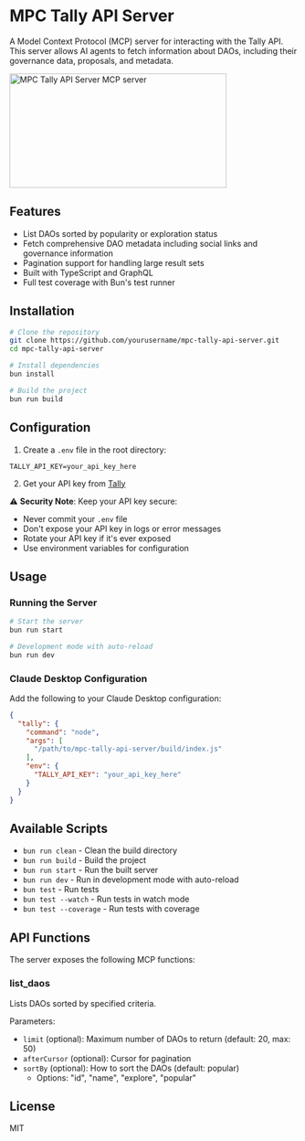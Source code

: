 # MPC Tally API Server

A Model Context Protocol (MCP) server for interacting with the Tally API. This server allows AI agents to fetch information about DAOs, including their governance data, proposals, and metadata.

<a href="https://glama.ai/mcp/servers/xqt9xzqlm6"><img width="380" height="200" src="https://glama.ai/mcp/servers/xqt9xzqlm6/badge" alt="MPC Tally API Server MCP server" /></a>

## Features

- List DAOs sorted by popularity or exploration status
- Fetch comprehensive DAO metadata including social links and governance information
- Pagination support for handling large result sets
- Built with TypeScript and GraphQL
- Full test coverage with Bun's test runner

## Installation

```bash
# Clone the repository
git clone https://github.com/yourusername/mpc-tally-api-server.git
cd mpc-tally-api-server

# Install dependencies
bun install

# Build the project
bun run build
```

## Configuration

1. Create a `.env` file in the root directory:
```env
TALLY_API_KEY=your_api_key_here
```

2. Get your API key from [Tally](https://tally.xyz)

⚠️ **Security Note**: Keep your API key secure:
- Never commit your `.env` file
- Don't expose your API key in logs or error messages
- Rotate your API key if it's ever exposed
- Use environment variables for configuration

## Usage

### Running the Server

```bash
# Start the server
bun run start

# Development mode with auto-reload
bun run dev
```

### Claude Desktop Configuration

Add the following to your Claude Desktop configuration:

```json
{
  "tally": {
    "command": "node",
    "args": [
      "/path/to/mpc-tally-api-server/build/index.js"
    ],
    "env": {
      "TALLY_API_KEY": "your_api_key_here"
    }
  }
}
```

## Available Scripts

- `bun run clean` - Clean the build directory
- `bun run build` - Build the project
- `bun run start` - Run the built server
- `bun run dev` - Run in development mode with auto-reload
- `bun test` - Run tests
- `bun test --watch` - Run tests in watch mode
- `bun test --coverage` - Run tests with coverage

## API Functions

The server exposes the following MCP functions:

### list_daos
Lists DAOs sorted by specified criteria.

Parameters:
- `limit` (optional): Maximum number of DAOs to return (default: 20, max: 50)
- `afterCursor` (optional): Cursor for pagination
- `sortBy` (optional): How to sort the DAOs (default: popular)
  - Options: "id", "name", "explore", "popular"

## License

MIT 
